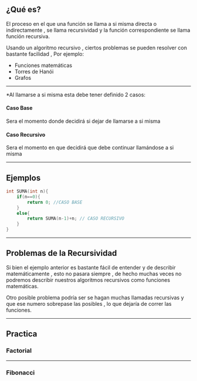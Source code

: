 ## ¿Qué es?

El proceso en el que una función se llama a si misma directa o indirectamente , se llama recursividad y la función correspondiente se llama función recursiva.

Usando un algoritmo recursivo , ciertos problemas se pueden resolver con bastante facilidad , Por ejemplo: 

- Funciones matemáticas
- Torres de Hanói
- Grafos
***
*Al llamarse a si misma esta debe tener definido 2 casos:

#### Caso Base
Sera el momento donde decidirá si dejar de llamarse a si misma 

#### Caso Recursivo
Sera el momento en que decidirá que debe continuar llamándose a si misma

***
## Ejemplos

```cpp
int SUMA(int n){
	if(n==0){
		return 0; //CASO BASE
	}
	else{
		return SUMA(n-1)+n; // CASO RECURSIVO
	}
}
```

***
## Problemas de la Recursividad

Si bien el ejemplo anterior es bastante fácil de entender y de describir matemáticamente , esto no pasara siempre , de hecho muchas veces no podremos describir nuestros algoritmos recursivos como funciones matemáticas.

Otro posible problema podría ser se hagan muchas llamadas recursivas y que ese numero sobrepase las posibles , lo que dejaría de correr las funciones.

***
## Practica

### Factorial


***
### Fibonacci




